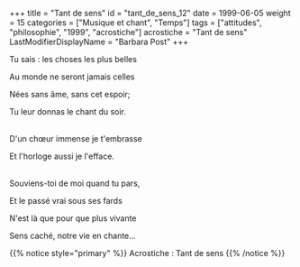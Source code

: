 +++
title = "Tant de sens"
id = "tant_de_sens_12"
date = 1999-06-05
weight = 15
categories = ["Musique et chant", "Temps"]
tags = ["attitudes", "philosophie", "1999", "acrostiche"]
acrostiche = "Tant de sens"
LastModifierDisplayName = "Barbara Post"
+++

Tu sais : les choses les plus belles

Au monde ne seront jamais celles

Nées sans âme, sans cet espoir;

Tu leur donnas le chant du soir.

 \
D'un chœur immense je t'embrasse

Et l'horloge aussi je l'efface.

 \
Souviens-toi de moi quand tu pars,

Et le passé vrai sous ses fards

N'est là que pour que plus vivante

Sens caché, notre vie en chante...

{{% notice style="primary" %}}
Acrostiche : Tant de sens
{{% /notice %}}

